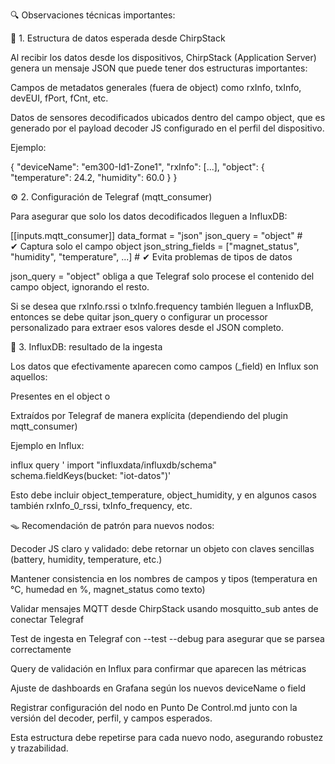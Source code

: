 🔍 Observaciones técnicas importantes: 

📂 1. Estructura de datos esperada desde ChirpStack

Al recibir los datos desde los dispositivos, ChirpStack (Application Server) genera un mensaje JSON que puede tener dos estructuras importantes:

Campos de metadatos generales (fuera de object) como rxInfo, txInfo, devEUI, fPort, fCnt, etc.

Datos de sensores decodificados ubicados dentro del campo object, que es generado por el payload decoder JS configurado en el perfil del dispositivo.

Ejemplo:

{
  "deviceName": "em300-Id1-Zone1",
  "rxInfo": [...],
  "object": {
    "temperature": 24.2,
    "humidity": 60.0
  }
}

⚙️ 2. Configuración de Telegraf (mqtt_consumer)

Para asegurar que solo los datos decodificados lleguen a InfluxDB:

[[inputs.mqtt_consumer]]
  data_format = "json"
  json_query = "object"          # ✔ Captura solo el campo object
  json_string_fields = ["magnet_status", "humidity", "temperature", ...]  # ✔ Evita problemas de tipos de datos

json_query = "object" obliga a que Telegraf solo procese el contenido del campo object, ignorando el resto.

Si se desea que rxInfo.rssi o txInfo.frequency también lleguen a InfluxDB, entonces se debe quitar json_query o configurar un processor personalizado para extraer esos valores desde el JSON completo.

🔢 3. InfluxDB: resultado de la ingesta

Los datos que efectivamente aparecen como campos (_field) en Influx son aquellos:

Presentes en el object o

Extraídos por Telegraf de manera explícita (dependiendo del plugin mqtt_consumer)

Ejemplo en Influx:

influx query '
import "influxdata/influxdb/schema"
schema.fieldKeys(bucket: "iot-datos")'

Esto debe incluir object_temperature, object_humidity, y en algunos casos también rxInfo_0_rssi, txInfo_frequency, etc.

🪤 Recomendación de patrón para nuevos nodos:

Decoder JS claro y validado: debe retornar un objeto con claves sencillas (battery, humidity, temperature, etc.)

Mantener consistencia en los nombres de campos y tipos (temperatura en °C, humedad en %, magnet_status como texto)

Validar mensajes MQTT desde ChirpStack usando mosquitto_sub antes de conectar Telegraf

Test de ingesta en Telegraf con --test --debug para asegurar que se parsea correctamente

Query de validación en Influx para confirmar que aparecen las métricas

Ajuste de dashboards en Grafana según los nuevos deviceName o field

Registrar configuración del nodo en Punto De Control.md junto con la versión del decoder, perfil, y campos esperados.

Esta estructura debe repetirse para cada nuevo nodo, asegurando robustez y trazabilidad.
